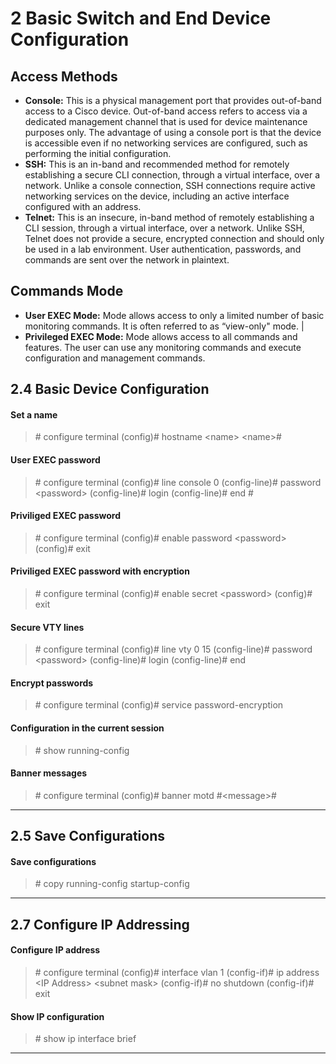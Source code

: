 # **2** Basic Switch and End Device Configuration

## Access Methods
- **Console:** This is a physical management port that provides out-of-band access to a Cisco device. Out-of-band access refers to access via a dedicated management channel that is used for device maintenance purposes only. The advantage of using a console port is that the device is accessible even if no networking services are configured, such as performing the initial configuration.
- **SSH:** This is an in-band and recommended method for remotely establishing a secure CLI connection, through a virtual interface, over a network. Unlike a console connection, SSH connections require active networking services on the device, including an active interface configured with an address.
- **Telnet:** This is an insecure, in-band method of remotely establishing a CLI session, through a virtual interface, over a network. Unlike SSH, Telnet does not provide a secure, encrypted connection and should only be used in a lab environment. User authentication, passwords, and commands are sent over the network in plaintext.


## Commands Mode
- **User EXEC Mode:** Mode allows access to only a limited number of basic monitoring commands. It is often referred to as “view-only" mode. |
- **Privileged EXEC Mode:** Mode allows access to all commands and features. The user can use any monitoring commands and execute configuration and management commands.

## **2.4** Basic Device Configuration

#### Set a name
> \# configure terminal
> (config)\# hostname \<name>
> \<name>\#

#### User EXEC password
> \# configure terminal
> (config)\# line console 0
> (config-line)\# password \<password>
> (config-line)\# login
> (config-line)\# end
> \#

#### Priviliged EXEC password
> \# configure terminal
> (config)\# enable password \<password>
> (config)\# exit


#### Priviliged EXEC password with encryption
> \# configure terminal
> (config)\# enable secret \<password>
> (config)\# exit

#### Secure VTY lines
> \# configure terminal
> (config)\# line vty 0 15
> (config-line)\# password \<password>
> (config-line)\# login
> (config-line)\# end

#### Encrypt passwords
> \# configure terminal
> (config)\# service password-encryption

#### Configuration in the current session
> \# show running-config

#### Banner messages
> \# configure terminal
> (config)\# banner motd \#\<message>\#

---

## **2.5** Save Configurations

#### Save configurations
> \# copy running-config startup-config

---

## **2.7** Configure IP Addressing

#### Configure IP address
> \# configure terminal
> (config)\# interface vlan 1
> (config-if)\# ip address \<IP Address> \<subnet mask>
> (config-if)\# no shutdown
> (config-if)\# exit

#### Show IP configuration
> \# show ip interface brief

---